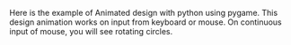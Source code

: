 Here is the example of Animated design with python using pygame.
This design animation works on input from keyboard or mouse.
On continuous input of mouse, you will see rotating circles.

